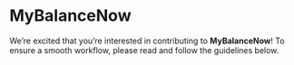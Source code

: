 # MyBalanceNow
We’re excited that you’re interested in contributing to **MyBalanceNow**! To ensure a smooth workflow, please read and follow the guidelines below.
